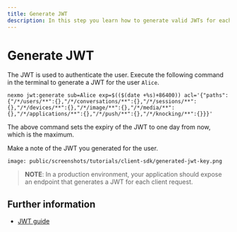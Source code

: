 ```yaml
---
title: Generate JWT
description: In this step you learn how to generate valid JWTs for each User in your Conversation
---
```


# Generate JWT

The JWT is used to authenticate the user. Execute the following command in the terminal to generate a JWT for the user `Alice`.

``` shell
nexmo jwt:generate sub=Alice exp=$(($(date +%s)+86400)) acl='{"paths":{"/*/users/**":{},"/*/conversations/**":{},"/*/sessions/**":{},"/*/devices/**":{},"/*/image/**":{},"/*/media/**":{},"/*/applications/**":{},"/*/push/**":{},"/*/knocking/**":{}}}'
```

The above command sets the expiry of the JWT to one day from now, which is the maximum.

Make a note of the JWT you generated for the user.

```screenshot
image: public/screenshots/tutorials/client-sdk/generated-jwt-key.png
```

> **NOTE**: In a production environment, your application should expose an endpoint that generates a JWT for each client request.

## Further information

* [JWT guide](/concepts/guides/authentication#json-web-tokens-jwt)
